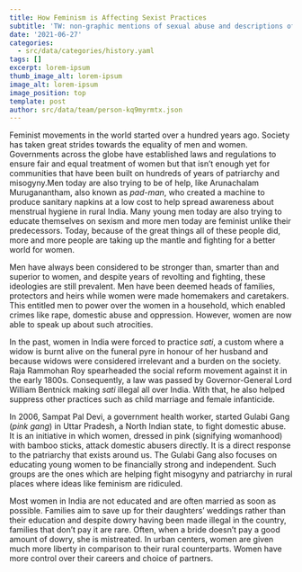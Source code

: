 ```yaml
---
title: How Feminism is Affecting Sexist Practices
subtitle: 'TW: non-graphic mentions of sexual abuse and descriptions of abuse and sexism'
date: '2021-06-27'
categories:
  - src/data/categories/history.yaml
tags: []
excerpt: lorem-ipsum
thumb_image_alt: lorem-ipsum
image_alt: lorem-ipsum
image_position: top
template: post
author: src/data/team/person-kq9myrmtx.json
---
```

Feminist movements in the world started over a hundred years ago. Society has taken great strides towards the equality of men and women. Governments across the globe have established laws and regulations to ensure fair and equal treatment of women but that isn’t enough yet for communities that have been built on hundreds of years of patriarchy and misogyny.Men today are also trying to be of help, like Arunachalam Muruganantham, also known as *pad-man*, who created a machine to produce sanitary napkins at a low cost to help spread awareness about menstrual hygiene in rural India. Many young men today are also trying to educate themselves on sexism and more men today are feminist unlike their predecessors. Today, because of the great things all of these people did, more and more people are taking up the mantle and fighting for a better world for women.

Men have always been considered to be stronger than, smarter than and superior to women, and despite years of revolting and fighting, these ideologies are still prevalent. Men have been deemed heads of families, protectors and heirs while women were made homemakers and caretakers. This entitled men to power over the women in a household, which enabled crimes like rape, domestic abuse and oppression. However, women are now able to speak up about such atrocities.

In the past, women in India were forced to practice *sati*, a custom where a widow is burnt alive on the funeral pyre in honour of her husband and because widows were considered irrelevant and a burden on the society. Raja Rammohan Roy spearheaded the social reform movement against it in the early 1800s. Consequently, a law was passed by Governor-General Lord William Bentnick making *sati* illegal all over India. With that, he also helped suppress other practices such as child marriage and female infanticide.

In 2006, Sampat Pal Devi, a government health worker, started Gulabi Gang (*pink gang*) in Uttar Pradesh, a North Indian state, to fight domestic abuse. It is an initiative in which women, dressed in pink (signifying womanhood) with bamboo sticks, attack domestic abusers directly. It is a direct response to the patriarchy that exists around us. The Gulabi Gang also focuses on educating young women to be financially strong and independent. Such groups are the ones which are helping fight misogyny and patriarchy in rural places where ideas like feminism are ridiculed.

Most women in India are not educated and are often married as soon as possible. Families aim to save up for their daughters’ weddings rather than their education and despite dowry having been made illegal in the country, families that don’t pay it are rare. Often, when a bride doesn’t pay a good amount of dowry, she is mistreated. In urban centers, women are given much more liberty in comparison to their rural counterparts. Women have more control over their careers and choice of partners.
